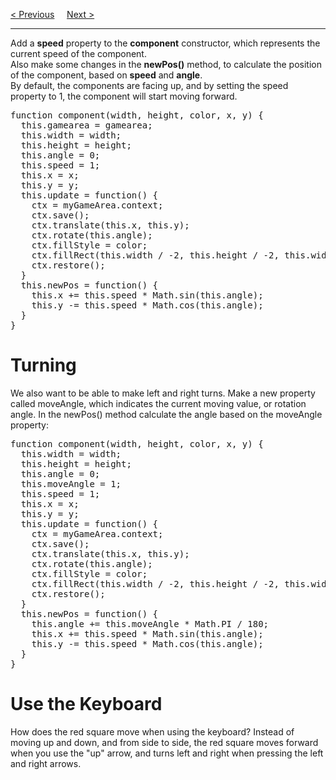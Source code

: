 <a href="/HTML/Graphics/Game/Movement.md">&lt; Previous</a>
&nbsp;&nbsp;&nbsp;
<a href="/HTML/Media/Main.md">Next &gt;</a>
<hr>
Add a <b>speed</b> property to the <b>component</b> constructor, which represents the current speed of the component.
<br>
Also make some changes in the <b>newPos()</b> method, to calculate the position of the component, based on <b>speed</b> and <b>angle</b>.
<br>
By default, the components are facing up, and by setting the speed property to 1, the component will start moving forward.
<pre>
function component(width, height, color, x, y) {
  this.gamearea = gamearea;
  this.width = width;
  this.height = height;
  this.angle = 0;
  this.speed = 1;
  this.x = x;
  this.y = y;
  this.update = function() {
    ctx = myGameArea.context;
    ctx.save();
    ctx.translate(this.x, this.y);
    ctx.rotate(this.angle);
    ctx.fillStyle = color;
    ctx.fillRect(this.width / -2, this.height / -2, this.width, this.height);
    ctx.restore();
  }
  this.newPos = function() {
    this.x += this.speed * Math.sin(this.angle);
    this.y -= this.speed * Math.cos(this.angle);
  }
}
</pre>
<h1>Turning</h1>
We also want to be able to make left and right turns. Make a new property called moveAngle, which indicates the current moving value, or rotation angle. In the newPos() method calculate the angle based on the moveAngle property:
<pre>
function component(width, height, color, x, y) {
  this.width = width;
  this.height = height;
  this.angle = 0;
  this.moveAngle = 1;
  this.speed = 1;
  this.x = x;
  this.y = y;
  this.update = function() {
    ctx = myGameArea.context;
    ctx.save();
    ctx.translate(this.x, this.y);
    ctx.rotate(this.angle);
    ctx.fillStyle = color;
    ctx.fillRect(this.width / -2, this.height / -2, this.width, this.height);
    ctx.restore();
  }
  this.newPos = function() {
    this.angle += this.moveAngle * Math.PI / 180;
    this.x += this.speed * Math.sin(this.angle);
    this.y -= this.speed * Math.cos(this.angle);
  }
}
</pre>
<h1>Use the Keyboard</h1>
How does the red square move when using the keyboard? Instead of moving up and down, and from side to side, the red square moves forward when you use the "up" arrow, and turns left and right when pressing the left and right arrows.

